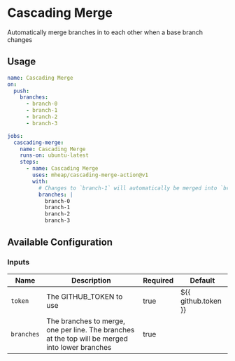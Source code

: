 # Cascading Merge

Automatically merge branches in to each other when a base branch changes

## Usage

```yaml
name: Cascading Merge
on:
  push:
    branches:
      - branch-0
      - branch-1
      - branch-2
      - branch-3

jobs:
  cascading-merge:
    name: Cascading Merge
    runs-on: ubuntu-latest
    steps:
      - name: Cascading Merge
        uses: mheap/cascading-merge-action@v1
        with:
          # Changes to `branch-1` will automatically be merged into `branch-2` and `branch-3`
          branches: |
            branch-0
            branch-1
            branch-2
            branch-3
```

## Available Configuration

### Inputs

| Name       | Description                                                                                     | Required | Default             |
| ---------- | ----------------------------------------------------------------------------------------------- | -------- | ------------------- |
| `token`    | The GITHUB_TOKEN to use                                                                         | true     | ${{ github.token }} |
| `branches` | The branches to merge, one per line. The branches at the top will be merged into lower branches | true     |
